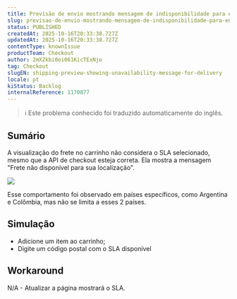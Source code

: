 ```yaml
---
title: Previsão de envio mostrando mensagem de indisponibilidade para entrega
slug: previsao-de-envio-mostrando-mensagem-de-indisponibilidade-para-entrega
status: PUBLISHED
createdAt: 2025-10-16T20:33:38.727Z
updatedAt: 2025-10-16T20:33:38.727Z
contentType: knownIssue
productTeam: Checkout
author: 2mXZkbi0oi061KicTExNjo
tag: Checkout
slugEN: shipping-preview-showing-unavailability-message-for-delivery
locale: pt
kiStatus: Backlog
internalReference: 1170877
---
```


>ℹ️ Este problema conhecido foi traduzido automaticamente do inglês.

## Sumário


A visualização do frete no carrinho não considera o SLA selecionado, mesmo que a API de checkout esteja correta. Ela mostra a mensagem "Frete não disponível para sua localização".

 ![](https://vtexhelp.zendesk.com/attachments/token/oKGiw0BqXd83twkctR84fT0Wc/?name=image.png)

Esse comportamento foi observado em países específicos, como Argentina e Colômbia, mas não se limita a esses 2 países.
## Simulação



- Adicione um item ao carrinho;
- Digite um código postal com o SLA disponível
## Workaround


N/A - Atualizar a página mostrará o SLA.


